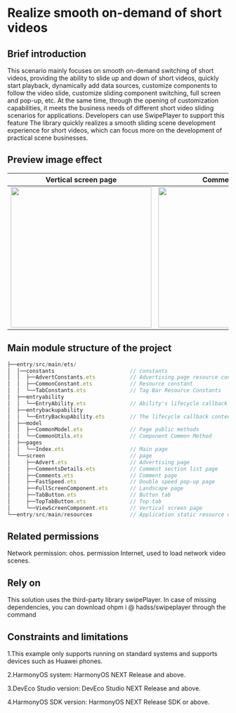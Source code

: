 # Realize smooth on-demand of short videos
## Brief introduction
This scenario mainly focuses on smooth on-demand switching of short videos, providing the ability to slide up and down of short videos, quickly start playback, dynamically add data sources, customize components to follow the video slide, customize sliding component switching, full screen and pop-up, etc. At the same time, through the opening of customization capabilities, it meets the business needs of different short video sliding scenarios for applications. Developers can use SwipePlayer to support this feature
The library quickly realizes a smooth sliding scene development experience for short videos, which can focus more on the development of practical scene businesses.

## Preview image effect

| Vertical screen page                              | Comment page                                      | Landscape page                                 |
|---------------------------------------------------|---------------------------------------------------|------------------------------------------------|
| <img src="./screenshots/display.gif" width="320"> | <img src="./screenshots/comment.gif" width="320"> | <img src="./screenshots/full.gif" width="320"> | 


## Main module structure of the project
```typescript
├──entry/src/main/ets/
│  │──constants                        // constants
│  │  ├──AdvertConstants.ets           // Advertising page resource constant
│  │  ├──CommonConstant.ets            // Resource constant
│  │  └──TabConstants.ets              // Tag Bar Resource Constants
│  ├──entryability
│  │  └──EntryAbility.ets              // Ability's lifecycle callback content
│  ├──entrybackupability
│  │  └──EntryBackupAbility.ets        // The lifecycle callback content of ExitBackupAbility
│  ├──model
│  │  ├──CommonModel.ets               // Page public methods
│  │  └──CommonUtils.ets               // Component Common Method
│  ├──pages
│  │  └──Index.ets                     // Main page
│  └──screen                           // page
│     ├──Advert.ets                    // Advertising page
│     ├──CommentsDetails.ets           // Comment section list page
│     ├──Comments.ets                  // Comment page
│     ├──FastSpeed.ets                 // Double speed pop-up page
│     ├──FullScreenComponent.ets       // Landscape page
│     ├──TabButton.ets                 // Button tab
│     ├──TopTabButton.ets              // Top tab
│     └──ViewScreenComponent.ets       // Vertical screen page
└──entry/src/main/resources            // Application static resource directory
```

## Related permissions
Network permission: ohos. permission Internet, used to load network video scenes.

## Rely on
This solution uses the third-party library swipePlayer. In case of missing dependencies, you can download ohpm i @ hadss/swipeplayer through the command

## Constraints and limitations
1.This example only supports running on standard systems and supports devices such as Huawei phones.

2.HarmonyOS system: HarmonyOS NEXT Release and above.

3.DevEco Studio version: DevEco Studio NEXT Release and above.

4.HarmonyOS SDK version: HarmonyOS NEXT Release SDK or above.